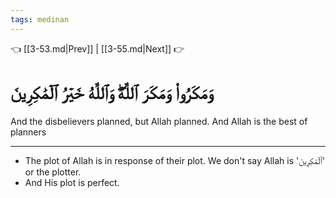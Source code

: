 ```yaml
---
tags: medinan
---
```


👈 [[3-53.md|Prev]] | [[3-55.md|Next]] 👉

# وَمَكَرُواْ وَمَكَرَ ٱللَّهُۖ وَٱللَّهُ خَيۡرُ ٱلۡمَٰكِرِينَ

And the disbelievers planned, but Allah planned. And Allah is the best of planners

---
- The plot of Allah is in response of their plot. We don't say Allah is 'ٱلۡمَٰكِرِينَ' or the plotter.
- And His plot is perfect.
